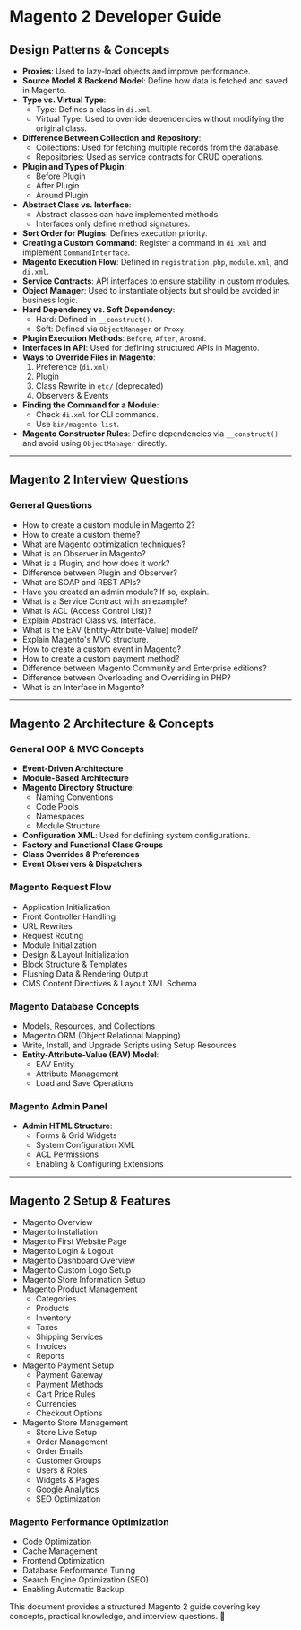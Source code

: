 # Magento 2 Developer Guide

## Design Patterns & Concepts
- **Proxies**: Used to lazy-load objects and improve performance.
- **Source Model & Backend Model**: Define how data is fetched and saved in Magento.
- **Type vs. Virtual Type**:
  - Type: Defines a class in `di.xml`.
  - Virtual Type: Used to override dependencies without modifying the original class.
- **Difference Between Collection and Repository**:
  - Collections: Used for fetching multiple records from the database.
  - Repositories: Used as service contracts for CRUD operations.
- **Plugin and Types of Plugin**:
  - Before Plugin
  - After Plugin
  - Around Plugin
- **Abstract Class vs. Interface**:
  - Abstract classes can have implemented methods.
  - Interfaces only define method signatures.
- **Sort Order for Plugins**: Defines execution priority.
- **Creating a Custom Command**: Register a command in `di.xml` and implement `CommandInterface`.
- **Magento Execution Flow**: Defined in `registration.php`, `module.xml`, and `di.xml`.
- **Service Contracts**: API interfaces to ensure stability in custom modules.
- **Object Manager**: Used to instantiate objects but should be avoided in business logic.
- **Hard Dependency vs. Soft Dependency**:
  - Hard: Defined in `__construct()`.
  - Soft: Defined via `ObjectManager` or `Proxy`.
- **Plugin Execution Methods**: `Before`, `After`, `Around`.
- **Interfaces in API**: Used for defining structured APIs in Magento.
- **Ways to Override Files in Magento**:
  1. Preference (`di.xml`)
  2. Plugin
  3. Class Rewrite in `etc/` (deprecated)
  4. Observers & Events
- **Finding the Command for a Module**:
  - Check `di.xml` for CLI commands.
  - Use `bin/magento list`.
- **Magento Constructor Rules**: Define dependencies via `__construct()` and avoid using `ObjectManager` directly.

---

## Magento 2 Interview Questions
### General Questions
- How to create a custom module in Magento 2?
- How to create a custom theme?
- What are Magento optimization techniques?
- What is an Observer in Magento?
- What is a Plugin, and how does it work?
- Difference between Plugin and Observer?
- What are SOAP and REST APIs?
- Have you created an admin module? If so, explain.
- What is a Service Contract with an example?
- What is ACL (Access Control List)?
- Explain Abstract Class vs. Interface.
- What is the EAV (Entity-Attribute-Value) model?
- Explain Magento's MVC structure.
- How to create a custom event in Magento?
- How to create a custom payment method?
- Difference between Magento Community and Enterprise editions?
- Difference between Overloading and Overriding in PHP?
- What is an Interface in Magento?

---

## Magento 2 Architecture & Concepts
### General OOP & MVC Concepts
- **Event-Driven Architecture**
- **Module-Based Architecture**
- **Magento Directory Structure**:
  - Naming Conventions
  - Code Pools
  - Namespaces
  - Module Structure
- **Configuration XML**: Used for defining system configurations.
- **Factory and Functional Class Groups**
- **Class Overrides & Preferences**
- **Event Observers & Dispatchers**

### Magento Request Flow
- Application Initialization
- Front Controller Handling
- URL Rewrites
- Request Routing
- Module Initialization
- Design & Layout Initialization
- Block Structure & Templates
- Flushing Data & Rendering Output
- CMS Content Directives & Layout XML Schema

### Magento Database Concepts
- Models, Resources, and Collections
- Magento ORM (Object Relational Mapping)
- Write, Install, and Upgrade Scripts using Setup Resources
- **Entity-Attribute-Value (EAV) Model**:
  - EAV Entity
  - Attribute Management
  - Load and Save Operations

### Magento Admin Panel
- **Admin HTML Structure**:
  - Forms & Grid Widgets
  - System Configuration XML
  - ACL Permissions
  - Enabling & Configuring Extensions

---

## Magento 2 Setup & Features
- Magento Overview
- Magento Installation
- Magento First Website Page
- Magento Login & Logout
- Magento Dashboard Overview
- Magento Custom Logo Setup
- Magento Store Information Setup
- Magento Product Management
  - Categories
  - Products
  - Inventory
  - Taxes
  - Shipping Services
  - Invoices
  - Reports
- Magento Payment Setup
  - Payment Gateway
  - Payment Methods
  - Cart Price Rules
  - Currencies
  - Checkout Options
- Magento Store Management
  - Store Live Setup
  - Order Management
  - Order Emails
  - Customer Groups
  - Users & Roles
  - Widgets & Pages
  - Google Analytics
  - SEO Optimization

### Magento Performance Optimization
- Code Optimization
- Cache Management
- Frontend Optimization
- Database Performance Tuning
- Search Engine Optimization (SEO)
- Enabling Automatic Backup

This document provides a structured Magento 2 guide covering key concepts, practical knowledge, and interview questions. 🚀

